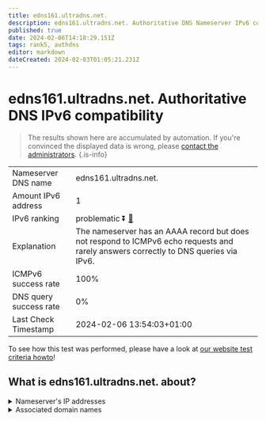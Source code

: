 ```yaml
---
title: edns161.ultradns.net.
description: edns161.ultradns.net. Authoritative DNS Nameserver IPv6 compatibility
published: true
date: 2024-02-06T14:18:29.151Z
tags: rank5, authdns
editor: markdown
dateCreated: 2024-02-03T01:05:21.231Z
---
```


# edns161.ultradns.net. Authoritative DNS IPv6 compatibility

> The results shown here are accumulated by automation. If you're convinced the displayed data is wrong, please [contact the administrators](/howto/chat). 
{.is-info}




|   |   |
| - | - |
| Nameserver DNS name | edns161.ultradns.net.
| Amount IPv6 address | 1
| IPv6 ranking | problematic :arrow_double_down: [🔗](/howto/ranking) |
| Explanation | The nameserver has an AAAA record but does not respond to ICMPv6 echo requests and rarely answers correctly to DNS queries via IPv6. |
| ICMPv6 success rate | 100%|
| DNS query success rate | 0% |
| Last Check Timestamp | 2024-02-06 13:54:03+01:00 |

To see how this test was performed, please have a look at [our website test criteria howto](/howto/testcriteria/authdns)!


## What is edns161.ultradns.net. about?




<details>
<summary>Nameserver's IP addresses</summary>

2610:a1:1014::2a1

</details>



<details>
<summary>Associated domain names</summary>

www.broadcom.com

</details>
